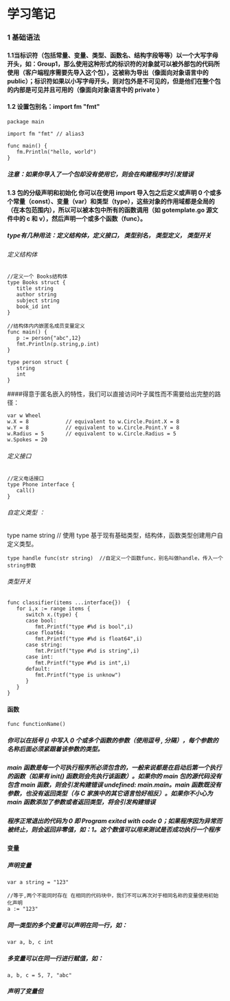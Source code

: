 # 学习笔记
### 1 基础语法
#### 1.1当标识符（包括常量、变量、类型、函数名、结构字段等等）以一个大写字母开头，如：Group1，那么使用这种形式的标识符的对象就可以被外部包的代码所使用（客户端程序需要先导入这个包），这被称为导出（像面向对象语言中的 public）；标识符如果以小写字母开头，则对包外是不可见的，但是他们在整个包的内部是可见并且可用的（像面向对象语言中的 private ）

#### 1.2 设置包别名：import fm "fmt"
```
package main

import fm "fmt" // alias3

func main() {
   fm.Println("hello, world")
}
```
##### 注意：如果你导入了一个包却没有使用它，则会在构建程序时引发错误

#### 1.3 包的分级声明和初始化 你可以在使用 import 导入包之后定义或声明 0 个或多个常量（const）、变量（var）和类型（type），这些对象的作用域都是全局的（在本包范围内），所以可以被本包中所有的函数调用（如 gotemplate.go 源文件中的 c 和 v），然后声明一个或多个函数（func）。
##### type有几种用法：定义结构体，定义接口， 类型别名， 类型定义， 类型开关

###### 定义结构体
```
//定义一个 Books结构体
type Books struct {
   title string
   author string
   subject string
   book_id int
}

//结构体内内嵌匿名成员变量定义
func main() {
   p := person{"abc",12}
   fmt.Println(p.string,p.int)
}

type person struct {
   string
   int
}
```
####得意于匿名嵌入的特性，我们可以直接访问叶子属性而不需要给出完整的路径：

```
var w Wheel
w.X = 8            // equivalent to w.Circle.Point.X = 8
w.Y = 8            // equivalent to w.Circle.Point.Y = 8
w.Radius = 5       // equivalent to w.Circle.Radius = 5
w.Spokes = 20
```
###### 定义接口

```
//定义电话接口
type Phone interface {
   call()
}
```
###### 自定义类型 ： 
type name string   // 使用 type 基于现有基础类型，结构体，函数类型创建用户自定义类型。 
```
type handle func(str string)  //自定义一个函数func，别名叫做handle，传入一个string参数
```
###### 类型开关
```
func classifier(items ...interface{})  {
   for i,x := range items {
      switch x.(type) {
      case bool:
         fmt.Printf("type #%d is bool",i)
      case float64:
         fmt.Printf("type #%d is float64",i)
      case string:
         fmt.Printf("type #%d is string",i)
      case int:
         fmt.Printf("type #%d is int",i)
      default:
         fmt.Printf("type is unknow")
      }
   }
}
```

#### 函数

```
func functionName()
```
##### 你可以在括号 () 中写入 0 个或多个函数的参数（使用逗号 , 分隔），_**每个参数的名称后面必须紧跟着该参数的类型**_。

##### **main 函数是每一个可执行程序所必须包含的**，一般来说都是在启动后第一个执行的函数（如果有 init() 函数则会先执行该函数）。如果你的 main 包的源代码没有包含 main 函数，则会引发构建错误 undefined: main.main。main 函数既没有参数，也没有返回类型（与 C 家族中的其它语言恰好相反）。如果你不小心为 main 函数添加了参数或者返回类型，将会引发构建错误

##### 程序正常退出的代码为 0 即 Program exited with code 0；如果程序因为异常而被终止，则会返回非零值，如：1。这个数值可以用来测试是否成功执行一个程序

#### 变量
##### 声明变量
```
var a string = "123"

//等于,两个不能同时存在 在相同的代码块中，我们不可以再次对于相同名称的变量使用初始化声明
a := "123"
``` 
##### 同一类型的多个变量可以声明在同一行，如：
```
var a, b, c int
```
##### 多变量可以在同一行进行赋值，如：
```
a, b, c = 5, 7, "abc"
```
##### 声明了变量但